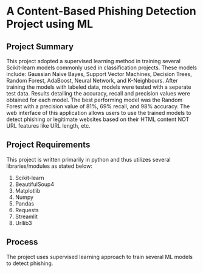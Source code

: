 # A Content-Based Phishing Detection Project using ML

## Project Summary

This project adopted a supervised learning method in training several Scikit-learn models commonly used in classification projects. These models include: Gaussian Naive Bayes, Support Vector Machines, Decision Trees, Random Forest, AdaBoost, Neural Network, and K-Neighbours. After training the models with labeled data, models were tested with a seperate test data. Results detailing the accuracy, recall and precision values were obtained for each model. The best performing model was the Random Forest with a precision value of 81%, 69% recall, and 98% accuracy. The web interface of this application allows users to use the trained models to detect phishing or legitimate websites based on their HTML content NOT URL features like URL length, etc.

## Project Requirements

This project is written primarily in python and thus utilizes several libraries/modules as stated below:

1. Scikit-learn
2. BeautifulSoup4
3. Matplotlib
4. Numpy
5. Pandas
6. Requests
7. Streamlit
8. Urllib3

## Process

The project uses supervised learning approach to train several ML models to detect phishing.

